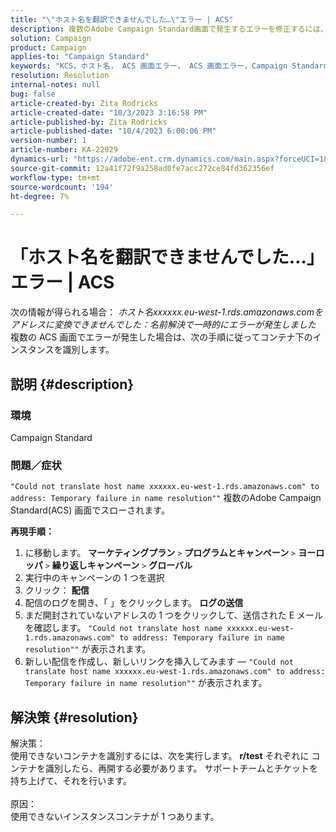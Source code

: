 ```yaml
---
title: "\"ホスト名を翻訳できませんでした…\"エラー | ACS"
description: 複数のAdobe Campaign Standard画面で発生するエラーを修正するには、この記事に従います
solution: Campaign
product: Campaign
applies-to: "Campaign Standard"
keywords: "KCS，ホスト名， ACS 画面エラー， ACS 画面エラー，Campaign Standard"
resolution: Resolution
internal-notes: null
bug: false
article-created-by: Zita Rodricks
article-created-date: "10/3/2023 3:16:58 PM"
article-published-by: Zita Rodricks
article-published-date: "10/4/2023 6:00:06 PM"
version-number: 1
article-number: KA-22929
dynamics-url: "https://adobe-ent.crm.dynamics.com/main.aspx?forceUCI=1&pagetype=entityrecord&etn=knowledgearticle&id=f94f75df-ff61-ee11-be6e-6045bd006268"
source-git-commit: 12a41f72f9a258ad0fe7acc272ce84fd362356ef
workflow-type: tm+mt
source-wordcount: '194'
ht-degree: 7%

---
```


# 「ホスト名を翻訳できませんでした…」エラー | ACS


次の情報が得られる場合： *ホスト名xxxxxx.eu-west-1.rds.amazonaws.comをアドレスに変換できませんでした：名前解決で一時的にエラーが発生しました* 複数の ACS 画面でエラーが発生した場合は、次の手順に従ってコンテナ下のインスタンスを識別します。

## 説明 {#description}


### <b>環境</b>

Campaign Standard



### <b>問題／症状</b>

`"Could not translate host name xxxxxx.eu-west-1.rds.amazonaws.com" to address: Temporary failure in name resolution""` 複数のAdobe Campaign Standard(ACS) 画面でスローされます。

<b>再現手順：</b>

1. に移動します。 <b>マーケティングプラン</b> `>`  <b>プログラムとキャンペーン</b> `>`  <b>ヨーロッパ</b> `>`  <b>繰り返しキャンペーン</b> `>`  <b>グローバル</b>
2. 実行中のキャンペーンの 1 つを選択
3. クリック： <b>配信</b>
4. 配信のログを開き、「 」をクリックします。 <b>ログの送信</b>
5. まだ開封されていないアドレスの 1 つをクリックして、送信された E メールを確認します。 `"Could not translate host name xxxxxx.eu-west-1.rds.amazonaws.com" to address: Temporary failure in name resolution""` が表示されます。
6. 新しい配信を作成し、新しいリンクを挿入してみます — `"Could not translate host name xxxxxx.eu-west-1.rds.amazonaws.com" to address: Temporary failure in name resolution""` が表示されます。



## 解決策 {#resolution}

解決策：<br>
使用できないコンテナを識別するには、次を実行します。 <b>r/test</b> それぞれに
コンテナを識別したら、再開する必要があります。 サポートチームとチケットを持ち上げて、それを行います。
<br><br>原因：<br>
使用できないインスタンスコンテナが 1 つあります。
